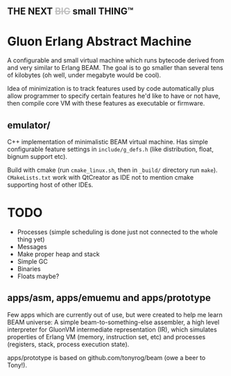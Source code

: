 ## THE NEXT <span style="color:silver">~~BIG~~</span> small THING™
# Gluon Erlang Abstract Machine

A configurable and small virtual machine which runs bytecode derived from and 
very similar to Erlang BEAM. The goal is to go smaller than several tens of 
kilobytes (oh well, under megabyte would be cool).

Idea of minimization is to track features used by code automatically plus allow
programmer to specify certain features he'd like to have or not have, then 
compile core VM with these features as executable or firmware. 

## emulator/

C++ implementation of minimalistic BEAM virtual machine. Has simple configurable
feature settings in `include/g_defs.h` (like distribution, float, bignum support etc).

Build with cmake (run `cmake_linux.sh`, then in `_build/` directory run `make`). 
`CMakeLists.txt` work with QtCreator as IDE not to mention cmake supporting host of
other IDEs.

# TODO

* Processes (simple scheduling is done just not connected to the whole thing yet)
* Messages
* Make proper heap and stack
* Simple GC
* Binaries
* Floats maybe?

## apps/asm, apps/emuemu and apps/prototype

Few apps which are currently out of use, but were created to help me learn BEAM universe:
A simple beam-to-something-else assembler, a high level interpreter for GluonVM 
intermediate representation (IR), which simulates properties of Erlang VM (memory,
instruction set, etc) and processes (registers, stack, process execution state).

apps/prototype is based on github.com/tonyrog/beam (owe a beer to Tony!).

